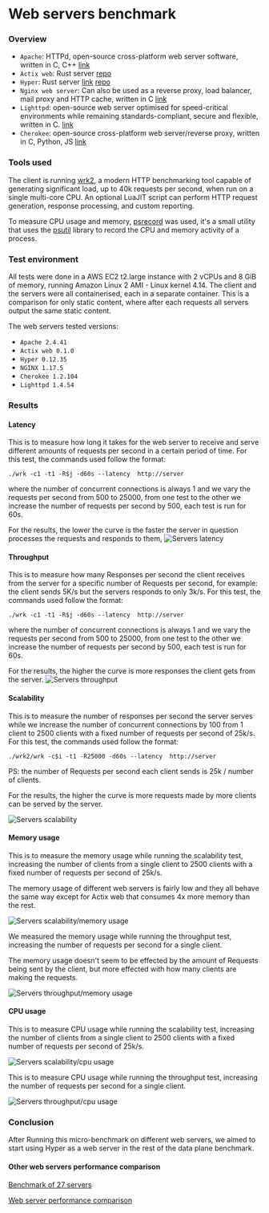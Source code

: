 # Web servers benchmark

### Overview
- `Apache`: HTTPd, open-source cross-platform web server software, written in C, C++ [link](https://httpd.apache.org)
- `Actix web`: Rust server [repo](https://github.com/actix/actix-web)
- `Hyper`: Rust server [link](https://hyper.rs) [repo](https://github.com/hyperium/hyper) 
- `Nginx web server`: Can also be used as a reverse proxy, load balancer, mail proxy and HTTP cache, written in C [link](https://www.nginx.com/resources/wiki/)
- `Lighttpd`: open-source web server optimised for speed-critical environments while remaining standards-compliant, secure and flexible, written in C. [link](https://www.lighttpd.net)
- `Cherokee`: open-source cross-platform web server/reverse proxy, written in C, Python, JS [link](https://cherokee-project.com)

### Tools used
The client is running [wrk2](https://github.com/giltene/wrk2), a modern HTTP benchmarking tool capable of generating significant load, up to 40k requests per second, when run on a single multi-core CPU.
An optional LuaJIT script can perform HTTP request generation, response processing, and custom reporting.

To measure CPU usage and memory, [psrecord](https://github.com/astrofrog/psrecord) was used, it's a small utility that uses the [psutil](https://github.com/giampaolo/psutil/) library to record the CPU and memory activity of a process. 

### Test environment
All tests were done in a AWS EC2 t2.large instance with 2 vCPUs and 8 GiB of memory, running Amazon Linux 2 AMI - Linux kernel 4.14. The client and the servers were all containerised, each in a separate container. This is a comparison for only static content, where after each requests all servers output the same static content.

The web servers tested versions:

* `Apache 2.4.41`
* `Actix web 0.1.0`
* `Hyper 0.12.35`
* `NGINX 1.17.5`
* `Cherokee 1.2.104`
* `Lighttpd 1.4.54`


### Results
#### Latency

This is to measure how long it takes for the web server to receive and serve different amounts of requests per second in a certain period of time. For this test, the commands used follow the format:

	./wrk -c1 -t1 -R$j -d60s --latency  http://server
where the number of concurrent connections is always 1 and we vary the requests per second from 500 to 25000, from one test to the other we increase the number of requests per second by 500, each test is run for 60s.

For the results, the lower the curve is the faster the server in question processes the requests and responds to them,
![Servers latency](plot_latency.png)

#### Throughput

This is to measure how many Responses per second the client receives from the server for a specific number of Requests per second, for example: the client sends 5K/s but the servers responds to only 3k/s. For this test, the commands used follow the format:

	./wrk -c1 -t1 -R$j -d60s --latency  http://server
where the number of concurrent connections is always 1 and we vary the requests per second from 500 to 25000, from one test to the other we increase the number of requests per second by 500, each test is run for 60s.

For the results, the higher the curve is more responses the client gets from the server.
![Servers throughput](plot_throughput.png)


#### Scalability

This is to measure the number of responses per second the server serves while we increase the number of concurrent connections by 100 from 1 client to 2500 clients with a fixed number of requests per second of 25k/s. For this test, the commands used follow the format:

	./wrk2/wrk -c$i -t1 -R25000 -d60s --latency  http://server
PS: the number of Requests per second each client sends is 25k / number of clients.

For the results, the higher the curve is more requests made by more clients can be served by the server.
	
![Servers scalability](plot_scalability.png)

#### Memory usage
This is to measure the memory usage while running the scalability test, increasing the number of clients from a single client to 2500 clients with a fixed number of requests per second of 25k/s.

The memory usage of different web servers is fairly low and they all behave the same way except for Actix web that consumes 4x more memory than the rest.

![Servers scalability/memory usage](plot_scalability_memory.png)

We measured the memory usage while running the throughput test, increasing the number of requests per second for a single client.

The memory usage doesn't seem to be effected by the amount of Requests being sent by the client, but more effected with how many clients are making the requests.

![Servers throughput/memory usage](plot_throughput_memory.png)
#### CPU usage
This is to measure CPU usage while running the scalability test, increasing the number of clients from a single client to 2500 clients with a fixed number of requests per second of 25k/s.

![Servers scalability/cpu usage](plot_scalability_cpu.png)

This is to measure CPU usage while running the throughput test, increasing the number of requests per second for a single client.

![Servers throughput/cpu usage](plot_throughput_cpu.png)
### Conclusion
After Running this micro-benchmark on different web servers, we aimed to start using Hyper as a web server in the rest of the data plane benchmark.

#### Other web servers performance comparison
[Benchmark of 27 servers](http://gwan.com/benchmark)

[Web server performance comparison](https://help.dreamhost.com/hc/en-us/articles/215945987-Web-server-performance-comparison)
